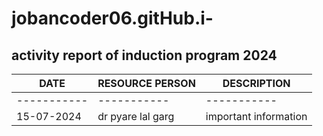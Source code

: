 # jobancoder06.gitHub.i-
## activity report of induction program 2024
| DATE | RESOURCE PERSON  | DESCRIPTION |
| ----------- | ----------- | -----------|
| ----------- | ----------- | -----------|
| 15-07-2024 | dr pyare lal garg | important information |
